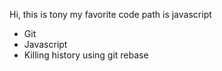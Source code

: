 Hi, this is tony
my favorite code path is javascript

* Git
* Javascript
* Killing history using git rebase
